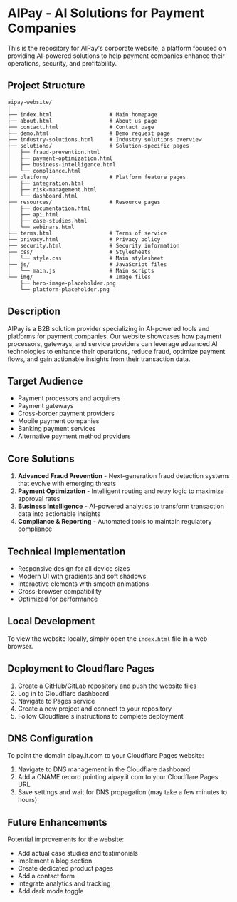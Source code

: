 # AIPay - AI Solutions for Payment Companies

This is the repository for AIPay's corporate website, a platform focused on providing AI-powered solutions to help payment companies enhance their operations, security, and profitability.

## Project Structure

```
aipay-website/
│
├── index.html                  # Main homepage
├── about.html                  # About us page
├── contact.html                # Contact page
├── demo.html                   # Demo request page
├── industry-solutions.html     # Industry solutions overview
├── solutions/                  # Solution-specific pages
│   ├── fraud-prevention.html
│   ├── payment-optimization.html
│   ├── business-intelligence.html
│   └── compliance.html
├── platform/                   # Platform feature pages
│   ├── integration.html
│   ├── risk-management.html
│   └── dashboard.html
├── resources/                  # Resource pages
│   ├── documentation.html
│   ├── api.html
│   ├── case-studies.html
│   └── webinars.html
├── terms.html                  # Terms of service
├── privacy.html                # Privacy policy
├── security.html               # Security information
├── css/                        # Stylesheets
│   └── style.css               # Main stylesheet
├── js/                         # JavaScript files
│   └── main.js                 # Main scripts
└── img/                        # Image files
    ├── hero-image-placeholder.png
    └── platform-placeholder.png
```

## Description

AIPay is a B2B solution provider specializing in AI-powered tools and platforms for payment companies. Our website showcases how payment processors, gateways, and service providers can leverage advanced AI technologies to enhance their operations, reduce fraud, optimize payment flows, and gain actionable insights from their transaction data.

## Target Audience

- Payment processors and acquirers
- Payment gateways
- Cross-border payment providers
- Mobile payment companies
- Banking payment services
- Alternative payment method providers

## Core Solutions

1. **Advanced Fraud Prevention** - Next-generation fraud detection systems that evolve with emerging threats
2. **Payment Optimization** - Intelligent routing and retry logic to maximize approval rates
3. **Business Intelligence** - AI-powered analytics to transform transaction data into actionable insights
4. **Compliance & Reporting** - Automated tools to maintain regulatory compliance

## Technical Implementation

- Responsive design for all device sizes
- Modern UI with gradients and soft shadows
- Interactive elements with smooth animations
- Cross-browser compatibility
- Optimized for performance

## Local Development

To view the website locally, simply open the `index.html` file in a web browser.

## Deployment to Cloudflare Pages

1. Create a GitHub/GitLab repository and push the website files
2. Log in to Cloudflare dashboard
3. Navigate to Pages service
4. Create a new project and connect to your repository
5. Follow Cloudflare's instructions to complete deployment

## DNS Configuration

To point the domain aipay.it.com to your Cloudflare Pages website:

1. Navigate to DNS management in the Cloudflare dashboard
2. Add a CNAME record pointing aipay.it.com to your Cloudflare Pages URL
3. Save settings and wait for DNS propagation (may take a few minutes to hours)

## Future Enhancements

Potential improvements for the website:

- Add actual case studies and testimonials
- Implement a blog section
- Create dedicated product pages
- Add a contact form
- Integrate analytics and tracking
- Add dark mode toggle 